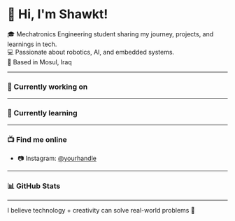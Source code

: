 # 👋 Hi, I'm Shawkt!
🎓 Mechatronics Engineering student sharing my journey, projects, and learnings in tech.  
💻 Passionate about robotics, AI, and embedded systems.  
📍 Based in Mosul, Iraq  

---

### 🔭 Currently working on
---

### 🌱 Currently learning
---

### 📺 Find me online
- 📷 Instagram: [@yourhandle]([https://instagram.com/yourhandle](https://www.instagram.com/5e50n?igsh=b3Jpd2l2bDJzbnEz))  
---

### 📊 GitHub Stats
---
I believe technology + creativity can solve real-world problems 🚀
